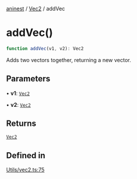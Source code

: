 [aninest](../../index.md) / [Vec2](../index.md) / addVec

# addVec()

```ts
function addVec(v1, v2): Vec2
```

Adds two vectors together, returning a new vector.

## Parameters

• **v1**: [`Vec2`](../type-aliases/Vec2.md)

• **v2**: [`Vec2`](../type-aliases/Vec2.md)

## Returns

[`Vec2`](../type-aliases/Vec2.md)

## Defined in

[Utils/vec2.ts:75](https://github.com/zphrs/aninest/blob/4def9b51a0eda7ca5b3d63922b6674c9f9434175/core/src/Utils/vec2.ts#L75)
